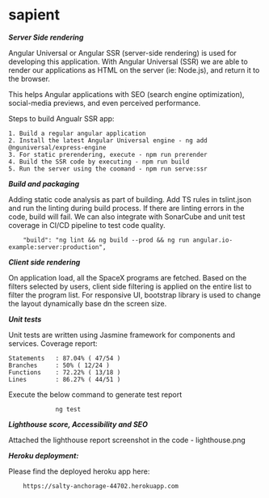 # sapient


**_Server Side rendering_**

Angular Universal or Angular SSR (server-side rendering) is used for developing this application. With Angular Universal (SSR) we are able to render our applications as HTML on the server (ie: Node.js), and return it to the browser.

This helps Angular applications with SEO (search engine optimization), social-media previews, and even perceived performance.

Steps to build Angualr SSR app:

    1. Build a regular angular application
    2. Install the latest Angular Universal engine - ng add @nguniversal/express-engine
    3. For static prerendering, execute - npm run prerender
    4. Build the SSR code by executing - npm run build
    5. Run the server using the coomand - npm run serve:ssr


**_Build and packaging_**

Adding static code analysis as part of building. Add TS rules in tslint.json and run the linting during build process. If there are linting errors in the code, build will fail. We can also 
integrate with SonarCube and unit test coverage in CI/CD pipeline to test code quality.

        "build": "ng lint && ng build --prod && ng run angular.io-example:server:production",
        
        
**_Client side rendering_**

On application load, all the SpaceX programs are fetched. Based on the filters selected by users, client side filtering is applied on the entire list to filter
the program list.
For responsive UI, bootstrap library is used to change the layout dynamically base dn the screen size.


**_Unit tests_**

Unit tests are written using Jasmine framework for components and services.
Coverage report:

    Statements   : 87.04% ( 47/54 )
    Branches     : 50% ( 12/24 )
    Functions    : 72.22% ( 13/18 )
    Lines        : 86.27% ( 44/51 )

Execute the below command to generate test report

                 ng test


**_Lighthouse score, Accessibility and SEO_**

Attached the lighthouse report screenshot in the code - lighthouse.png



_**Heroku deployment:**_

Please find the deployed heroku app here:  

        https://salty-anchorage-44702.herokuapp.com

